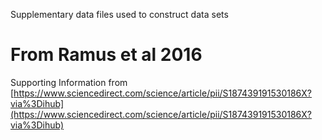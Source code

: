 Supplementary data files used to construct data sets

# From Ramus et al 2016

Supporting Information from [https://www.sciencedirect.com/science/article/pii/S187439191530186X?via%3Dihub](https://www.sciencedirect.com/science/article/pii/S187439191530186X?via%3Dihub)
